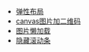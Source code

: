- [弹性布局](https://vannvan.github.io/web-explore-demo/弹性布局/)
- [canvas图片加二维码](https://vannvan.github.io/web-explore-demo/canvas图片加二维码)
- [图片懒加载](https://vannvan.github.io/web-explore-demo/图片懒加载)
- [隐藏滚动条](https://vannvan.github.io/web-explore-demo/隐藏滚动条)